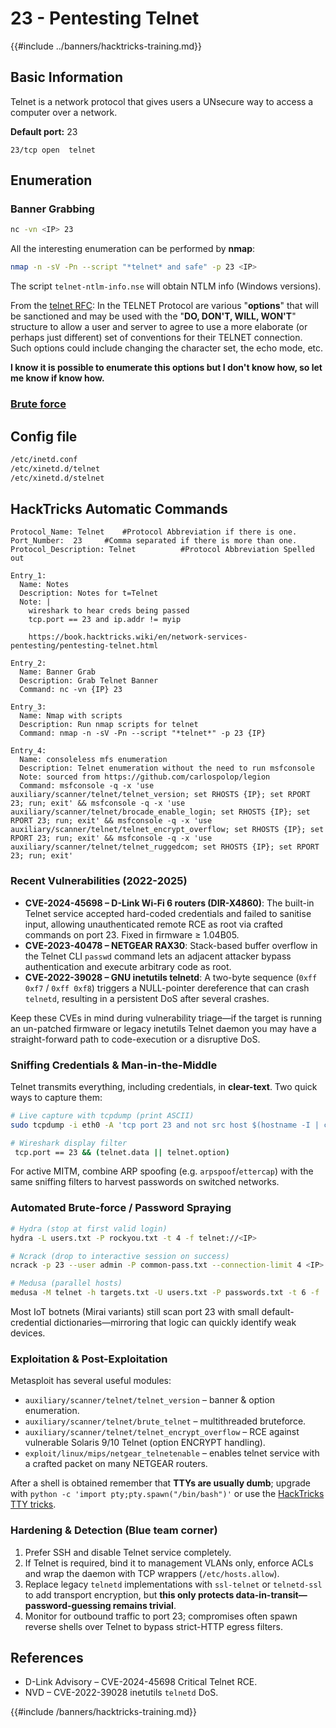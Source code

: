 # 23 - Pentesting Telnet

{{#include ../banners/hacktricks-training.md}}


## **Basic Information**

Telnet is a network protocol that gives users a UNsecure way to access a computer over a network.

**Default port:** 23

```
23/tcp open  telnet
```

## **Enumeration**

### **Banner Grabbing**

```bash
nc -vn <IP> 23
```

All the interesting enumeration can be performed by **nmap**:

```bash
nmap -n -sV -Pn --script "*telnet* and safe" -p 23 <IP>
```

The script `telnet-ntlm-info.nse` will obtain NTLM info (Windows versions).

From the [telnet RFC](https://datatracker.ietf.org/doc/html/rfc854): In the TELNET Protocol are various "**options**" that will be sanctioned and may be used with the "**DO, DON'T, WILL, WON'T**" structure to allow a user and server to agree to use a more elaborate (or perhaps just different) set of conventions for their TELNET connection. Such options could include changing the character set, the echo mode, etc.

**I know it is possible to enumerate this options but I don't know how, so let me know if know how.**

### [Brute force](../generic-hacking/brute-force.md#telnet)

## Config file

```bash
/etc/inetd.conf
/etc/xinetd.d/telnet
/etc/xinetd.d/stelnet
```

## HackTricks Automatic Commands

```
Protocol_Name: Telnet    #Protocol Abbreviation if there is one.
Port_Number:  23     #Comma separated if there is more than one.
Protocol_Description: Telnet          #Protocol Abbreviation Spelled out

Entry_1:
  Name: Notes
  Description: Notes for t=Telnet
  Note: |
    wireshark to hear creds being passed
    tcp.port == 23 and ip.addr != myip

    https://book.hacktricks.wiki/en/network-services-pentesting/pentesting-telnet.html

Entry_2:
  Name: Banner Grab
  Description: Grab Telnet Banner
  Command: nc -vn {IP} 23

Entry_3:
  Name: Nmap with scripts
  Description: Run nmap scripts for telnet
  Command: nmap -n -sV -Pn --script "*telnet*" -p 23 {IP}

Entry_4:
  Name: consoleless mfs enumeration
  Description: Telnet enumeration without the need to run msfconsole
  Note: sourced from https://github.com/carlospolop/legion
  Command: msfconsole -q -x 'use auxiliary/scanner/telnet/telnet_version; set RHOSTS {IP}; set RPORT 23; run; exit' && msfconsole -q -x 'use auxiliary/scanner/telnet/brocade_enable_login; set RHOSTS {IP}; set RPORT 23; run; exit' && msfconsole -q -x 'use auxiliary/scanner/telnet/telnet_encrypt_overflow; set RHOSTS {IP}; set RPORT 23; run; exit' && msfconsole -q -x 'use auxiliary/scanner/telnet/telnet_ruggedcom; set RHOSTS {IP}; set RPORT 23; run; exit'

```

### Recent Vulnerabilities (2022-2025)

* **CVE-2024-45698 – D-Link Wi-Fi 6 routers (DIR-X4860)**: The built-in Telnet service accepted hard-coded credentials and failed to sanitise input, allowing unauthenticated remote RCE as root via crafted commands on port 23. Fixed in firmware ≥ 1.04B05.
* **CVE-2023-40478 – NETGEAR RAX30**: Stack-based buffer overflow in the Telnet CLI `passwd` command lets an adjacent attacker bypass authentication and execute arbitrary code as root.
* **CVE-2022-39028 – GNU inetutils telnetd**: A two-byte sequence (`0xff 0xf7` / `0xff 0xf8`) triggers a NULL-pointer dereference that can crash `telnetd`, resulting in a persistent DoS after several crashes.

Keep these CVEs in mind during vulnerability triage—if the target is running an un-patched firmware or legacy inetutils Telnet daemon you may have a straight-forward path to code-execution or a disruptive DoS.

### Sniffing Credentials & Man-in-the-Middle

Telnet transmits everything, including credentials, in **clear-text**. Two quick ways to capture them:

```bash
# Live capture with tcpdump (print ASCII)
sudo tcpdump -i eth0 -A 'tcp port 23 and not src host $(hostname -I | cut -d" " -f1)'

# Wireshark display filter
 tcp.port == 23 && (telnet.data || telnet.option)
```
For active MITM, combine ARP spoofing (e.g. `arpspoof`/`ettercap`) with the same sniffing filters to harvest passwords on switched networks.

### Automated Brute-force / Password Spraying

```bash
# Hydra (stop at first valid login)
hydra -L users.txt -P rockyou.txt -t 4 -f telnet://<IP>

# Ncrack (drop to interactive session on success)
ncrack -p 23 --user admin -P common-pass.txt --connection-limit 4 <IP>

# Medusa (parallel hosts)
medusa -M telnet -h targets.txt -U users.txt -P passwords.txt -t 6 -f
```
Most IoT botnets (Mirai variants) still scan port 23 with small default-credential dictionaries—mirroring that logic can quickly identify weak devices.

### Exploitation & Post-Exploitation

Metasploit has several useful modules:

* `auxiliary/scanner/telnet/telnet_version` – banner & option enumeration.
* `auxiliary/scanner/telnet/brute_telnet` – multithreaded bruteforce.
* `auxiliary/scanner/telnet/telnet_encrypt_overflow` – RCE against vulnerable Solaris 9/10 Telnet (option ENCRYPT handling).
* `exploit/linux/mips/netgear_telnetenable` – enables telnet service with a crafted packet on many NETGEAR routers.

After a shell is obtained remember that **TTYs are usually dumb**; upgrade with `python -c 'import pty;pty.spawn("/bin/bash")'` or use the [HackTricks TTY tricks](/generic-hacking/reverse-shells/full-ttys.md).

### Hardening & Detection (Blue team corner)

1. Prefer SSH and disable Telnet service completely.  
2. If Telnet is required, bind it to management VLANs only, enforce ACLs and wrap the daemon with TCP wrappers (`/etc/hosts.allow`).  
3. Replace legacy `telnetd` implementations with `ssl-telnet` or `telnetd-ssl` to add transport encryption, but **this only protects data-in-transit—password-guessing remains trivial**.  
4. Monitor for outbound traffic to port 23; compromises often spawn reverse shells over Telnet to bypass strict-HTTP egress filters.

## References

* D-Link Advisory – CVE-2024-45698 Critical Telnet RCE.  
* NVD – CVE-2022-39028 inetutils `telnetd` DoS.





{{#include /banners/hacktricks-training.md}}
